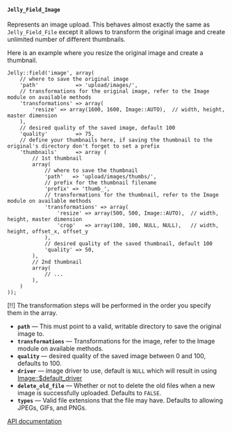 #### `Jelly_Field_Image`

Represents an image upload. This behaves almost exactly the same as `Jelly_Field_File` except it allows to transform the original image and create unlimited number of different thumbnails.

Here is an example where you resize the original image and create a thumbnail.


	Jelly::field('image', array(
		// where to save the original image
		'path'			  => 'upload/images/',
		// transformations for the original image, refer to the Image module on available methods
		'transformations' => array(
			'resize' => array(1600, 1600, Image::AUTO),  // width, height, master dimension
		),
		// desired quality of the saved image, default 100
		'quality'		  => 75,
		// define your thumbnails here, if saving the thumbnail to the original's directory don't forget to set a prefix
		'thumbnails'      => array (
			// 1st thumbnail
			array(
				// where to save the thumbnail
				'path'   => 'upload/images/thumbs/',
				// prefix for the thumbnail filename
				'prefix' => 'thumb_',
				// transformations for the thumbnail, refer to the Image module on available methods
				'transformations' => array(
					'resize' => array(500, 500, Image::AUTO),  // width, height, master dimension
					'crop'   => array(100, 100, NULL, NULL),   // width, height, offset_x, offset_y
				),
				// desired quality of the saved thumbnail, default 100
				'quality' => 50,
			),
			// 2nd thumbnail
			array(
				// ...
			),
		)
	));

[!!] The transformation steps will be performed in the order you specify them in the array.

 * **`path`** — This must point to a valid, writable directory to save the original image to.
 * **`transformations`** — Transformations for the image, refer to the Image module on available methods.
 * **`quality`** — desired quality of the saved image between 0 and 100, defaults to 100.
 * **`driver`** — image driver to use, default is `NULL` which will result in using [Image::$default_driver](../api/Image#property:default_driver)
 * **`delete_old_file`** — Whether or not to delete the old files when a new image is successfully uploaded. Defaults to `FALSE`.
 * **`types`** — Valid file extensions that the file may have. Defaults to allowing JPEGs, GIFs, and PNGs.

 [API documentation](../api/Jelly_Field_Image)